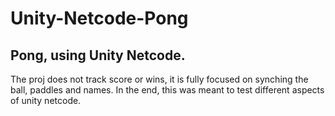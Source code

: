# Unity-Netcode-Pong
## Pong, using Unity Netcode.

The proj does not track score or wins, it is fully focused on synching the ball, paddles and names. In the end, this was meant to test different aspects of unity netcode.
